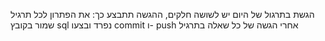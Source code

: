הגשת בתרגול של היום יש לשושה חלקים, ההגשה תתבצע כך:
את הפתרון לכל תרגיל שמור בקובץ sql נפרד ובצעו commit ו- push אחרי הגשה של כל שאלה בתרגיל
